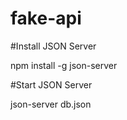 # fake-api

#Install JSON Server

npm install -g json-server

#Start JSON Server

json-server db.json
